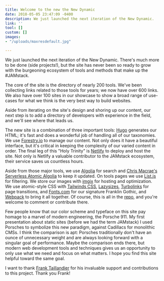 ```yaml
---
title: Welcome to the new the New Dynamic
date: 2018-05-05 23:47:09 -0400
description: We just launched the next iteration of the New Dynamic.
link: ''
tool: []
custom: []
images:
- "/uploads/maxresdefault.jpg"

---
```

We just launched the next iteration of the New Dynamic. There's much more to be done (side projects!), but the site has never been so ready to grow with the burgeoning ecosystem of tools and methods that make up the #JAMstack.

The core of the site is the directory of nearly 200 tools. We've been collecting links related to those tools for years; we now have over 600 links. We also have over 100 sites in our showcase to show a broad range of use-cases for what we think is the very best way to build websites.

Aside from iterating on the site's design and shoring up our content, our next step is to add a directory of developers with experience in the field, and we'll see where that leads us.

The new site is a combination of three important tools: [Hugo](https://gohugo.io/) generates our HTML; it's fast and does a wonderful job of handling all of our taxonomies. We use [Forestry.io](https://forestry.io/) to manage our content. Not only does it have a beautiful interface, but it's critical in keeping the complexity of our varied content in order. The final leg of this "Holy Trinity" is [Netlify](https://www.netlify.com/) to deploy and host the site. Not only is Netlify a valuable contributor to the JAMstack ecosystem, their service saves us countless hours.

Aside from those major tools, we use [Algolia](https://www.algolia.com/) for search and [Chris Macrae's](https://twitter.com/chrisdmacrae) [Serverless Atomic Algolia](https://github.com/chrisdmacrae/serverless-atomic-algolia) to keep it updated. On tools pages we use [List.js](http://listjs.com/) for filtering. We store our images with [imgix](https://www.imgix.com/) for hosting and optimization. We use atomic-style CSS with [Tailwinds CSS](https://tailwindcss.com/), [Lazysizes](https://github.com/aFarkas/lazysizes), [Turbolinks](https://github.com/turbolinks/turbolinks) for page transitions, and [Fonts.com](https://www.fonts.com/) for our signature Franklin Gothic, and [Webpack](https://webpack.js.org/) to bring it all together. Of course, this is all in the [repo](https://github.com/thenewdynamic-org), and you're welcome to comment or contribute there.

Few people know that our color scheme and typeface on this site pay homage to a marvel of modern engineering, the Porsche 911. My first presentation about static sites (before we had the term JAMstack) I used Porsches to symbolize this new paradigm, against Cadillacs for monolithic CMSs. I think the comparison is apt: Porsches traditionally don't have an ounce of unnecessary weight and are always looking forward with a singular goal of performance. Maybe the comparison ends there, but modern web development tools and techniques gives us an opportunity to only use what we need and focus on what matters. I hope you find this site helpful toward the same goal.

I want to thank [Frank Taillandier](https://twitter.com/dirtyf) for his invaluable support and contributions to this project. Thank you Frank!